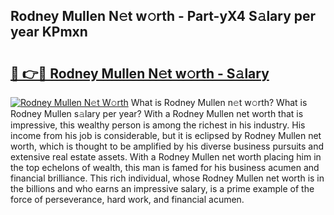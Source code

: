 ## Rodney Mullen N𝚎t w𝚘rth - Part-yX4 S𝚊lary per year KPmxn

# <h2><a href="http://gc49fp7.nevu.top/?p=Rodney+Mullen">🔗 👉🔴 Rodney Mullen N𝚎t w𝚘rth - S𝚊lary</a></h2>

[![Rodney Mullen N𝚎t W𝚘rth](https://i.imgur.com/Oavwk0R.jpeg)](http://gc49fp7.nevu.top/?p=Rodney+Mullen)
What is Rodney Mullen n𝚎t w𝚘rth? What is Rodney Mullen s𝚊lary per year?
With a Rodney Mullen net worth that is impressive, this wealthy person is among the richest in his industry. His income from his job is considerable, but it is eclipsed by Rodney Mullen net worth, which is thought to be amplified by his diverse business pursuits and extensive real estate assets. With a Rodney Mullen net worth placing him in the top echelons of wealth, this man is famed for his business acumen and financial brilliance. This rich individual, whose Rodney Mullen net worth is in the billions and who earns an impressive salary, is a prime example of the force of perseverance, hard work, and financial acumen.
